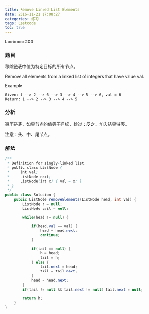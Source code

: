 ```yaml
---
title: Remove Linked List Elements
date: 2016-11-21 17:08:27
categories: 练习
tags: Leetcode
toc: true
---
```


Leetcode 203

### 题目

移除链表中值为特定目标的所有节点。

Remove all elements from a linked list of integers that have value val.

Example

```
Given: 1 --> 2 --> 6 --> 3 --> 4 --> 5 --> 6, val = 6
Return: 1 --> 2 --> 3 --> 4 --> 5
```

### 分析

遍历链表，如果节点的值等于目标，跳过；反之，加入结果链表。

注意：头、中、尾节点。

### 解法

```java
/**
 * Definition for singly-linked list.
 * public class ListNode {
 *     int val;
 *     ListNode next;
 *     ListNode(int x) { val = x; }
 * }
 */
public class Solution {
    public ListNode removeElements(ListNode head, int val) {
        ListNode h = null;
        ListNode tail = null;

        while(head != null) {

            if(head.val == val) {
                head = head.next;
                continue;
            }

            if(tail == null) {
                h = head;
                tail = h;
            } else {
                tail.next = head;
                tail = tail.next;
            }
            head = head.next;
        }
        if(tail != null && tail.next != null) tail.next = null;

        return h;
    }
}
```
